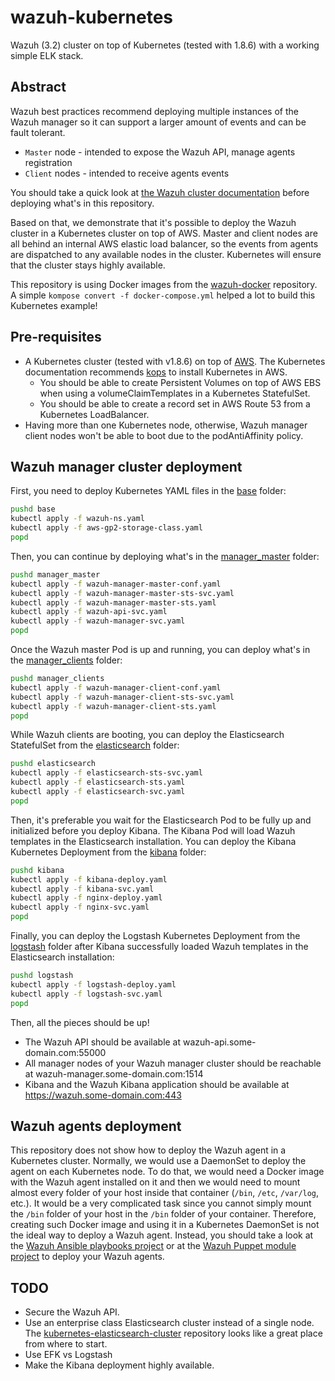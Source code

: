 # wazuh-kubernetes
Wazuh (3.2) cluster on top of Kubernetes (tested with 1.8.6) with a working simple ELK stack.

## Abstract
Wazuh best practices recommend deploying multiple instances of the Wazuh manager so it can support a larger amount of events and can be fault tolerant.
* `Master` node - intended to expose the Wazuh API, manage agents registration
* `Client` nodes - intended to receive agents events

You should take a quick look at [the Wazuh cluster documentation](https://documentation.wazuh.com/current/user-manual/manager/wazuh-cluster.html) before deploying what's in this repository.

Based on that, we demonstrate that it's possible to deploy the Wazuh cluster in a Kubernetes cluster on top of AWS. Master and client nodes are all behind an internal AWS elastic load balancer, so the events from agents are dispatched to any available nodes in the cluster. Kubernetes will ensure that the cluster stays highly available.

This repository is using Docker images from the [wazuh-docker](https://github.com/wazuh/wazuh-docker) repository. A simple `kompose convert -f docker-compose.yml` helped a lot to build this Kubernetes example!

## Pre-requisites
* A Kubernetes cluster (tested with v1.8.6) on top of [AWS](https://aws.amazon.com/). The Kubernetes documentation recommends [kops](https://kubernetes.io/docs/getting-started-guides/kops/) to install Kubernetes in AWS.
  * You should be able to create Persistent Volumes on top of AWS EBS when using a volumeClaimTemplates in a Kubernetes StatefulSet.
  * You should be able to create a record set in AWS Route 53 from a Kubernetes LoadBalancer.
* Having more than one Kubernetes node, otherwise, Wazuh manager client nodes won't be able to boot due to the podAntiAffinity policy.

## Wazuh manager cluster deployment
First, you need to deploy Kubernetes YAML files in the [base](base) folder:
```BASH
pushd base
kubectl apply -f wazuh-ns.yaml
kubectl apply -f aws-gp2-storage-class.yaml
popd
```

Then, you can continue by deploying what's in the [manager_master](manager_master) folder:
```BASH
pushd manager_master
kubectl apply -f wazuh-manager-master-conf.yaml
kubectl apply -f wazuh-manager-master-sts-svc.yaml
kubectl apply -f wazuh-manager-master-sts.yaml
kubectl apply -f wazuh-api-svc.yaml
kubectl apply -f wazuh-manager-svc.yaml
popd
```

Once the Wazuh master Pod is up and running, you can deploy what's in the [manager_clients](manager_clients) folder:
```BASH
pushd manager_clients
kubectl apply -f wazuh-manager-client-conf.yaml
kubectl apply -f wazuh-manager-client-sts-svc.yaml
kubectl apply -f wazuh-manager-client-sts.yaml
popd
```

While Wazuh clients are booting, you can deploy the Elasticsearch StatefulSet from the [elasticsearch](elasticsearch) folder:
```BASH
pushd elasticsearch
kubectl apply -f elasticsearch-sts-svc.yaml
kubectl apply -f elasticsearch-sts.yaml
kubectl apply -f elasticsearch-svc.yaml
popd
```

Then, it's preferable you wait for the Elasticsearch Pod to be fully up and initialized before you deploy Kibana. The Kibana Pod will load Wazuh templates in the Elasticsearch installation. You can deploy the Kibana Kubernetes Deployment from the [kibana](kibana) folder:
```BASH
pushd kibana
kubectl apply -f kibana-deploy.yaml
kubectl apply -f kibana-svc.yaml
kubectl apply -f nginx-deploy.yaml
kubectl apply -f nginx-svc.yaml
popd
```

Finally, you can deploy the Logstash Kubernetes Deployment from the [logstash](logstash) folder after Kibana successfully loaded Wazuh templates in the Elasticsearch installation:
```BASH
pushd logstash
kubectl apply -f logstash-deploy.yaml
kubectl apply -f logstash-svc.yaml
popd
```

Then, all the pieces should be up!
* The Wazuh API should be available at wazuh-api.some-domain.com:55000
* All manager nodes of your Wazuh manager cluster should be reachable at wazuh-manager.some-domain.com:1514
* Kibana and the Wazuh Kibana application should be available at https://wazuh.some-domain.com:443

## Wazuh agents deployment
This repository does not show how to deploy the Wazuh agent in a Kubernetes cluster. Normally, we would use a DaemonSet to deploy the agent on each Kubernetes node. To do that, we would need a Docker image with the Wazuh agent installed on it and then we would need to mount almost every folder of your host inside that container (`/bin`, `/etc`, `/var/log`, etc.). It would be a very complicated task since you cannot simply mount the `/bin` folder of your host in the `/bin` folder of your container. Therefore, creating such Docker image and using it in a Kubernetes DaemonSet is not the ideal way to deploy a Wazuh agent. Instead, you should take a look at the [Wazuh Ansible playbooks project](https://github.com/wazuh/wazuh-ansible) or at the [Wazuh Puppet module project](https://github.com/wazuh/wazuh-puppet) to deploy your Wazuh agents.

## TODO
* Secure the Wazuh API.
* Use an enterprise class Elasticsearch cluster instead of a single node. The [kubernetes-elasticsearch-cluster](https://github.com/pires/kubernetes-elasticsearch-cluster) repository looks like a great place from where to start.
* Use EFK vs Logstash    
* Make the Kibana deployment highly available.    

